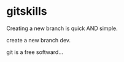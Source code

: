 # gitskills

Creating a new branch is quick AND simple.

create a new branch dev.

git is a free softward...
